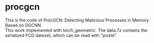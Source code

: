 # procgcn
This is the code of ProcGCN: Detecting Malicious Processes in Memory Based on DGCNN.<br />
This work implemented with torch_geometric. The data.7z contains the serialized FCG dateset, which can be read with "pickle".<br />

